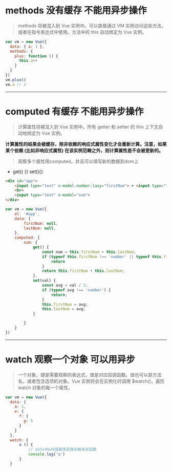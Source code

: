 # methods  没有缓存 不能用异步操作

> methods 将被混入到 Vue 实例中。可以直接通过 VM 实例访问这些方法，或者在指令表达式中使用。方法中的 this 自动绑定为 Vue 实例。

```js
var vm = new Vue({
  data: { a: 1 },
  methods: {
    plus: function () {
      this.a++
    }
  }
})
vm.plus()
vm.a // 2
```
---

# computed 有缓存 不能用异步操作

> 计算属性将被混入到 Vue 实例中。所有 getter 和 setter 的 this 上下文自动地绑定为 Vue 实例。

**计算属性的结果会被缓存，除非依赖的响应式属性变化才会重新计算。注意，如果某个依赖 (比如非响应式属性) 在该实例范畴之外，则计算属性是不会被更新的。**

> 观察多个属性用computed，并且可以填写新的数据到dom上

- get() {} set(){}

```html
<div id="app">
    <input type="text" v-model.number.lazy="firstNum"> + <input type="text" v-model.number.lazy="lastNum">
    <br>
    <input type="text" v-model="sum">
</div>
```

```js
var vm = new Vue({
    el: '#app',
    data: {
        firstNum: null,
        lastNum: null,
    },
    computed: {
        sum: {
            get() {
                const num = this.firstNum + this.lastNum;
                if (typeof this.firstNum !== 'number' || typeof this.firstNum !== 'number') {
                    return
                }
                return this.firstNum + this.lastNum;
            },
            set(val) {
                const avg = val / 2;
                if (typeof avg !== 'number') {
                    return;
                }
                this.firstNum = avg;
                this.lastNum = avg;
            }

        }
    }
})
```

---

# watch 观察一个对象 可以用异步

> 一个对象，键是需要观察的表达式，值是对应回调函数。值也可以是方法名，或者包含选项的对象。Vue 实例将会在实例化时调用 $watch()，遍历 watch 对象的每一个属性。

```js
var vm = new Vue({
  data: {
    a: 1,
    e: {
      f: {
        g: 5
      }
    }
  },
  watch: {
      a () {
          // data中a的值被改变就会触发该函数
          console.log('a')
      }
  }
```